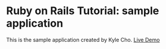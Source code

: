 # Ruby on Rails Tutorial: sample application

This is the sample application created by Kyle Cho. [Live Demo](http://snsnunmoda.herokuapp.com)
